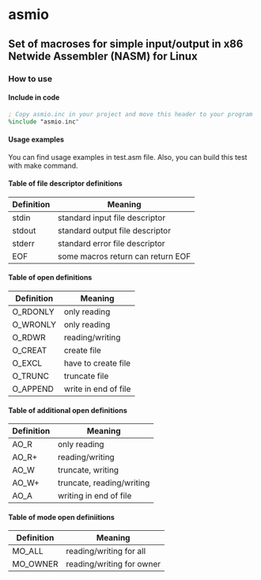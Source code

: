 asmio
=====

## Set of macroses for simple input/output in x86 Netwide Assembler (NASM) for Linux

### How to use

#### Include in code
``` nasm
; Copy asmio.inc in your project and move this header to your program
%include "asmio.inc"
```

#### Usage examples
You can find usage examples in test.asm file.
Also, you can build this test with make command.

#### Table of file descriptor definitions
| Definition | Meaning |
|---|---|
| stdin  | standard input file descriptor    |
| stdout | standard output file descriptor   |
| stderr | standard error file descriptor    |
| EOF    | some macros return can return EOF |

#### Table of open definitions
| Definition | Meaning |
|---|---|
| O_RDONLY | only reading         |
| O_WRONLY | only reading         |
| O_RDWR   | reading/writing      |
| O_CREAT  | create file          |
| O_EXCL   | have to create file  |
| O_TRUNC  | truncate file        |
| O_APPEND | write in end of file |

#### Table of additional open definitions
| Definition | Meaning |
|---|---|
| AO_R  | only reading              |
| AO_R+ | reading/writing           |
| AO_W  | truncate, writing         |
| AO_W+ | truncate, reading/writing |
| AO_A  | writing in end of file    |

#### Table of mode open definiitions
| Definition | Meaning |
|---|---|
| MO_ALL   | reading/writing for all   |
| MO_OWNER | reading/writing for owner |
